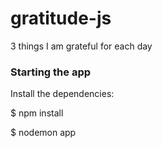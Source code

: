 gratitude-js
============

3 things I am grateful for each day

### Starting the app

Install the dependencies:

$ npm install

$ nodemon app
